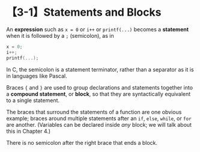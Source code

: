 # 【3-1】Statements and Blocks

An **expression** such as `x = 0` or `i++` or `printf(...)` becomes a **statement** when it is followed by a `;` (semicolon), as in

```c
x = 0;
i++;
printf(...);
```

In C, the semicolon is a statement terminator, rather than a separator as it is in languages like Pascal.

Braces `{` and `}` are used to group declarations and statements together into a **compound statement**, or **block**, so that they are syntactically equivalent to a single statement.

The braces that surround the statements of a function are one obvious example; braces around multiple statements after an `if`, `else`, `while`, or `for` are another. (Variables can be declared inside *any* block; we will talk about this in Chapter 4.)

There is no semicolon after the right brace that ends a block.
